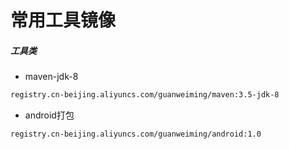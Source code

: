 # 常用工具镜像

##### 工具类

* maven-jdk-8

```bash
registry.cn-beijing.aliyuncs.com/guanweiming/maven:3.5-jdk-8
```

* android打包
```bash
registry.cn-beijing.aliyuncs.com/guanweiming/android:1.0
```